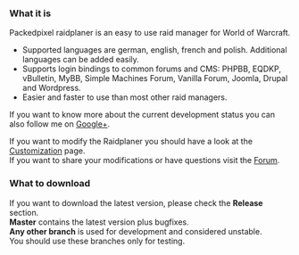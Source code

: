 ### What it is

Packedpixel raidplaner is an easy to use raid manager for World of Warcraft.

* Supported languages are german, english, french and polish. Additional languages can be added easily.
* Supports login bindings to common forums and CMS: PHPBB, EQDKP, vBulletin, MyBB, Simple Machines Forum, Vanilla Forum, Joomla, Drupal and Wordpress.
* Easier and faster to use than most other raid managers.

If you want to know more about the current development status you can also follow me on
[Google+](https://plus.google.com/117920822853814771101).  

If you want to modify the Raidplaner you should have a look at the [Customization](../../wiki/Customization) page.  
If you want to share your modifications or have questions visit the [Forum](http://www.packedpixel.de/raidplaner).

### What to download

If you want to download the latest version, please check the **Release** section.  
**Master** contains the latest version plus bugfixes.  
**Any other branch** is used for development and considered unstable.  
You should use these branches only for testing.
